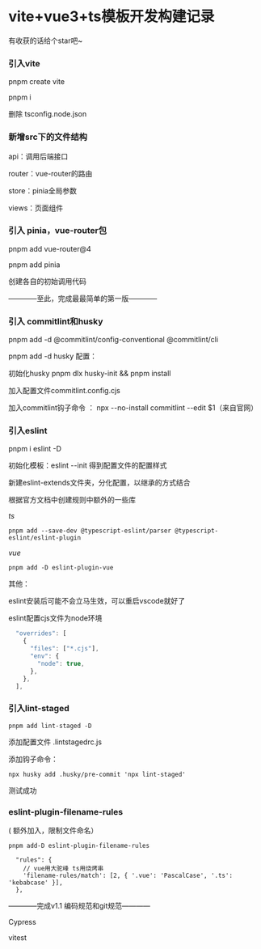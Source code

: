 # vite+vue3+ts模板开发构建记录

有收获的话给个star吧~

### 引入vite

pnpm create vite

pnpm i

删除 tsconfig.node.json

### 新增src下的文件结构

api：调用后端接口

router：vue-router的路由

store：pinia全局参数 

views：页面组件

### 引入 pinia，vue-router包

pnpm add vue-router@4

pnpm add pinia

创建各自的初始调用代码

————至此，完成最最简单的第一版————

### 引入 commitlint和husky

pnpm add -d @commitlint/config-conventional @commitlint/cli 

pnpm add -d husky
配置：

初始化husky  pnpm dlx husky-init && pnpm install

加入配置文件commitlint.config.cjs

加入commitlint钩子命令 ： npx --no-install commitlint --edit $1（来自官网）

### 引入eslint

pnpm i eslint -D

初始化模板：eslint --init 得到配置文件的配置样式

新建eslint-extends文件夹，分化配置，以继承的方式结合

根据官方文档中创建规则中额外的一些库

*ts*

```
pnpm add --save-dev @typescript-eslint/parser @typescript-eslint/eslint-plugin
```

*vue*

```
pnpm add -D eslint-plugin-vue 
```

其他：

eslint安装后可能不会立马生效，可以重启vscode就好了

eslint配置cjs文件为node环境

```js
  "overrides": [
    {
      "files": ["*.cjs"],
      "env": {
        "node": true,
      },
    },
  ],
```

### 引入lint-staged

```
pnpm add lint-staged -D
```

添加配置文件 .lintstagedrc.js

添加钩子命令：

```
npx husky add .husky/pre-commit 'npx lint-staged'
```

测试成功



### eslint-plugin-filename-rules

( 额外加入，限制文件命名）

```
pnpm add-D eslint-plugin-filename-rules
```

```
  "rules": {
    // vue用大驼峰 ts用烧烤串
    'filename-rules/match': [2, { '.vue': 'PascalCase', '.ts': 'kebabcase' }],
  },
```





————完成v1.1 编码规范和git规范————

Cypress


vitest

